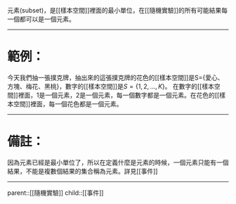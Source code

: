 元素(subset)，是[[樣本空間]]裡面的最小單位，在[[隨機實驗]]的所有可能結果每一個都可以是一個元素。
- - -
# 範例：
今天我們抽一張撲克牌，抽出來的這張撲克牌的花色的[[樣本空間]]是S={愛心、方塊、梅花、黑桃}，數字的[[樣本空間]]是$S=\lbrace{1,2,\ldots,K}\rbrace$。
在數字的[[樣本空間]]裡面，1是一個元素，2是一個元素，每一個數字都是一個元素。在花色的[[樣本空間]]裡面，每一個花色都是一個元素。
- - -
# 備註：
因為元素已經是最小單位了，所以在定義什麼是元素的時候，一個元素只能有一個結果，不能是複數個結果的集合稱為元素。詳見[[事件]]
- - -
parent::[[隨機實驗]]
child::[[事件]]